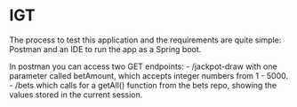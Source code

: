 # IGT
The process to test this application and the requirements are quite simple:
Postman and an IDE to run the app as a Spring boot.

In postman you can access two GET endpoints:
    - /jackpot-draw with one parameter called betAmount, which accepts integer numbers from 1 - 5000.
    - /bets which calls for a getAll() function from the bets repo, showing the values stored in the current session.
